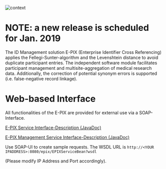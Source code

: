 ![context](https://user-images.githubusercontent.com/12081369/49164561-a4481500-f32f-11e8-9f0d-fa7a730f4b9d.png)

# NOTE: a new release is scheduled for Jan. 2019 #

The ID Management solution E-PIX (Enterprise Identifier Cross Referencing) applies the Fellegi-Sunter-algorithm and the Levenshtein distance to avoid duplicate participant entries. The independent software module facilitates participant management and multisite-aggregation of medical research data. Additionally, the correction of potential synonym errors is supported (i.e. false-negative record linkage).

# Web-based Interface
All functionalities of the E-PIX are provided for external use via a SOAP-Interface.

[E-PIX Service Interface-Description (JavaDoc)](https://www.ths-greifswald.de/wp-content/uploads/tools/e-pix/doc/2-4-0/org/emau/icmvc/ganimed/epix/service/EPIXService.html "E-PIX Service Interface Description")

[E-PIX Management Service Interface-Description (JavaDoc)](https://www.ths-greifswald.de/wp-content/uploads/tools/e-pix/doc/2-4-0/org/emau/icmvc/ganimed/epix/service/EPIXManagementService.html "E-PIX Management Service Interface Description")

Use SOAP-UI to create sample requests. The WSDL URL is ``http://<YOUR IPADDRESS>:8080/epix/EPIXServiceBean?wsdl``

(Please modify IP Address and Port accordingly).
